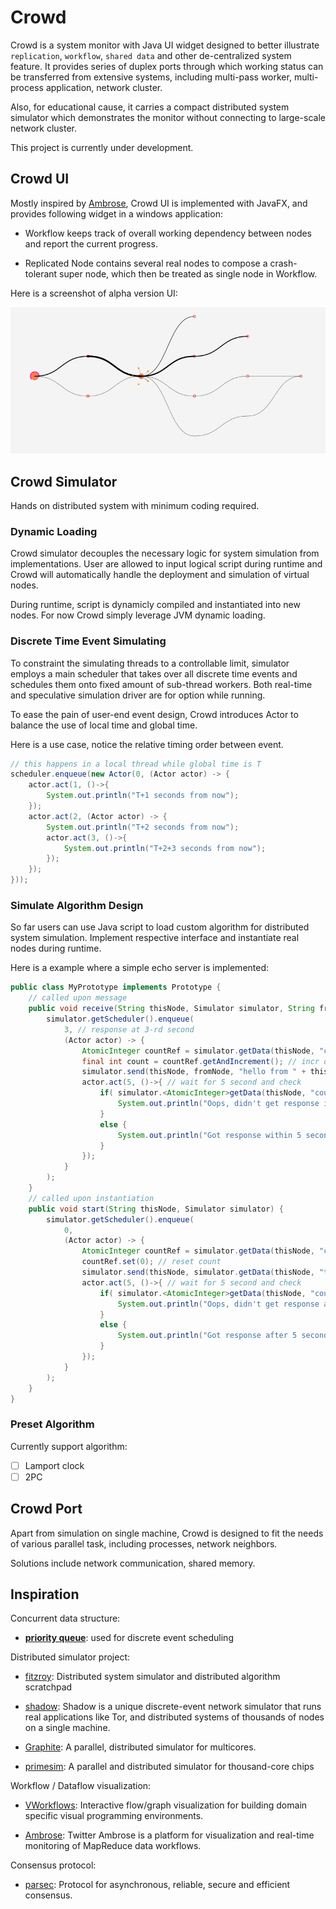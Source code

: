 # Crowd

Crowd is a system monitor with Java UI widget designed to better illustrate `replication`, `workflow`, `shared data` and other de-centralized system feature. It provides series of duplex ports through which working status can be transferred from extensive systems, including multi-pass worker, multi-process application, network cluster.

Also, for educational cause, it carries a compact distributed system simulator which demonstrates the monitor without connecting to large-scale network cluster.

This project is currently under development.

## Crowd UI

Mostly inspired by [Ambrose](https://github.com/twitter/ambrose), Crowd UI is implemented with JavaFX, and provides following widget in a windows application:

* Workflow keeps track of overall working dependency between nodes and report the current progress.

* Replicated Node contains several real nodes to compose a crash-tolerant super node, which then be treated as single node in Workflow.

Here is a screenshot of alpha version UI:

![alpha screenshot](docs/img/screenshot.png)

## Crowd Simulator

Hands on distributed system with minimum coding required.

### Dynamic Loading

Crowd simulator decouples the necessary logic for system simulation from implementations. User are allowed to input logical script during runtime and Crowd will automatically handle the deployment and simulation of virtual nodes.

During runtime, script is dynamicly compiled and instantiated into new nodes. For now Crowd simply leverage JVM dynamic loading. 

### Discrete Time Event Simulating

To constraint the simulating threads to a controllable limit, simulator employs a main scheduler that takes over all discrete time events and schedules them onto fixed amount of sub-thread workers. Both real-time and speculative simulation driver are for option while running.

To ease the pain of user-end event design, Crowd introduces Actor to balance the use of local time and global time.

Here is a use case, notice the relative timing order between event.

```Java
// this happens in a local thread while global time is T
scheduler.enqueue(new Actor(0, (Actor actor) -> {
	actor.act(1, ()->{
		System.out.println("T+1 seconds from now");
	});
	actor.act(2, (Actor actor) -> {
		System.out.println("T+2 seconds from now");
		actor.act(3, ()->{
			System.out.println("T+2+3 seconds from now");
		});
	});
}));
```

### Simulate Algorithm Design

So far users can use Java script to load custom algorithm for distributed system simulation. Implement respective interface and instantiate real nodes during runtime.

Here is a example where a simple echo server is implemented:

```Java
public class MyPrototype implements Prototype {
	// called upon message
	public void receive(String thisNode, Simulator simulator, String fromNode, String message) {
		simulator.getScheduler().enqueue(
			3, // response at 3-rd second
			(Actor actor) -> {
				AtomicInteger countRef = simulator.getData(thisNode, "count"); // you can fetch local data via simulator
				final int count = countRef.getAndIncrement(); // incr once receive message
				simulator.send(thisNode, fromNode, "hello from " + thisNode); // send back
				actor.act(5, ()->{ // wait for 5 second and check
					if( simulator.<AtomicInteger>getData(thisNode, "count").get() <= count) {
						System.out.println("Oops, didn't get response in 5 seconds");
					}
					else {
						System.out.println("Got response within 5 seconds");
					}
				});
			}
		);
	}
	// called upon instantiation
	public void start(String thisNode, Simulator simulator) {
		simulator.getScheduler().enqueue(
			0, 
			(Actor actor) -> {
				AtomicInteger countRef = simulator.getData(thisNode, "count");
				countRef.set(0); // reset count
				simulator.send(thisNode, simulator.getData(thisNode, "target"), "hello from " + thisNode); // first message
				actor.act(5, ()->{ // wait for 5 second and check
					if( simulator.<AtomicInteger>getData(thisNode, "count").get() == 0) {
						System.out.println("Oops, didn't get response after 5 seconds");
					}
					else {
						System.out.println("Got response after 5 seconds");
					}
				});
			}
		);
	}
}
```

### Preset Algorithm

Currently support algorithm:

* [ ] Lamport clock
* [ ] 2PC

## Crowd Port

Apart from simulation on single machine, Crowd is designed to fit the needs of various parallel task, including processes, network neighbors.

Solutions include network communication, shared memory.

## Inspiration

Concurrent data structure:

* **[priority queue](./docs/concurrent-priority-queue-design.md)**: used for discrete event scheduling

Distributed simulator project:

* [fitzroy](https://github.com/jtfmumm/fitzroy): Distributed system simulator and distributed algorithm scratchpad

* [shadow](https://github.com/shadow/shadow): Shadow is a unique discrete-event network simulator that runs real applications like Tor, and distributed systems of thousands of nodes on a single machine.

* [Graphite](https://github.com/mit-carbon/Graphite): A parallel, distributed simulator for multicores.

* [primesim](https://github.com/PrincetonUniversity/primesim): A parallel and distributed simulator for thousand-core chips

Workflow / Dataflow visualization:

* [VWorkflows](https://github.com/miho/VWorkflows): Interactive flow/graph visualization for building domain specific visual programming environments.

* [Ambrose](https://github.com/twitter/ambrose): Twitter Ambrose is a platform for visualization and real-time monitoring of MapReduce data workflows.

Consensus protocol:

* [parsec](https://github.com/maidsafe/parsec): Protocol for asynchronous, reliable, secure and efficient consensus.
